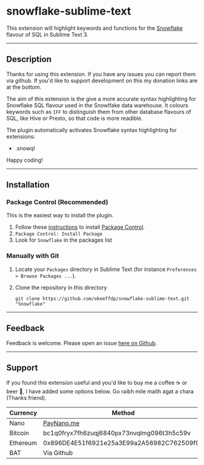 # snowflake-sublime-text

This extension will highlight keywords and functions for the [Snowflake](https://www.snowflake.com/) flavour of SQL in Sublime Text 3.

---


## Description

Thanks for using this extension. If you have any issues you can report them via github. If you'd like to support development on this my donation links are at the bottom.

The aim of this extension is the give a more accurate syntax highlighting for Snowflake SQL flavour used in the Snowlfake data warehouse. It colours keywords such as `IFF` to distinguish them from other database flavours of SQL, like Hive or Presto, so that code is more readible.

The plugin automatically activates Snowflake syntax highlighting for extensions:

 * .snowql

Happy coding!

---

## Installation

### Package Control (Recommended)

This is the easiest way to install the plugin.

1. Follow these [instructions](https://packagecontrol.io/installation) to install [Package Control](https://packagecontrol.io/).
2. `Package Control: Install Package`
3. Look for `Snowflake` in the packages list


### Manually with Git

1. Locate your `Packages` directory in Sublime Text (for instance `Preferences > Browse Packages ...`).
2. Clone the repository in this directory

     `git clone https://github.com/okeeffdp/snowflake-sublime-text.git "Snowflake"`

---

## Feedback

Feedback is welcome. Please open an issue [here on Github](https://github.com/okeeffdp/snowflake-sublime-text/issues).

---

## Support

If you found this extension useful and you'd like to buy me a coffee ☕ or beer 🍺, I have added some options below.
Go raibh mile maith agat a chara (Thanks friend).

| Currency | Method |
| ------ | ----- |
| Nano | [PayNano.me](https://paynano.me/nano_1ry8urb6sdoeri6hcsdtrok518i6ybtnqtxf9d7hnyer6tr3xxpwj3gk6hyg) |
| Bitcoin | bc1q0fryx7fh6zuqj6840px73nvqlmg096t3h5c59v |
| Ethereum | 0x896DE4E51f6921e25a3E99a2A56982C762509f9B |
| BAT | Via Github |
